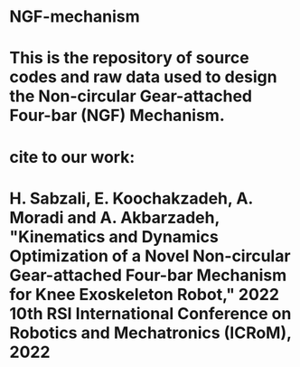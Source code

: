 # NGF-mechanism
# This is the repository of source codes and raw data used to design the Non-circular Gear-attached Four-bar (NGF) Mechanism.
# cite to our work:
# H. Sabzali, E. Koochakzadeh, A. Moradi and A. Akbarzadeh, "Kinematics and Dynamics Optimization of a Novel Non-circular Gear-attached Four-bar Mechanism for Knee Exoskeleton Robot," 2022 10th RSI International Conference on Robotics and Mechatronics (ICRoM), 2022
